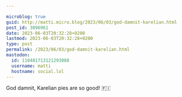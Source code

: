 ```yaml
---

microblog: true
guid: http://matti.micro.blog/2023/06/03/god-damnit-karelian.html
post_id: 3096961
date: 2023-06-03T20:32:28+0200
lastmod: 2023-06-03T20:32:28+0200
type: post
permalink: /2023/06/03/god-damnit-karelian.html
mastodon:
  id: 110481713121293088
  username: matti
  hostname: social.lol
---
```

God damnit, Karelian pies are so good! 🇫🇮
